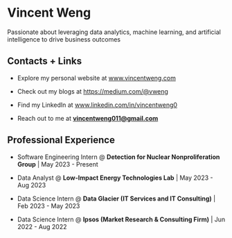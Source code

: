 # Vincent Weng

Passionate about leveraging data analytics, machine learning, and artificial intelligence to drive business outcomes

## Contacts + Links

- Explore my personal website at www.vincentweng.com

- Check out my blogs at https://medium.com/@vweng

- Find my LinkedIn at www.linkedin.com/in/vincentweng0

- Reach out to me at **vincentweng011@gmail.com**

## Professional Experience

- Software Engineering Intern @ **Detection for Nuclear Nonproliferation Group** | May 2023 - Present
  
- Data Analyst @ **Low-Impact Energy Technologies Lab** | May 2023 - Aug 2023
  
- Data Science Intern @ **Data Glacier (IT Services and IT Consulting)** | Feb 2023 - May 2023

- Data Science Intern @ **Ipsos (Market Research & Consulting Firm)** | Jun 2022 - Aug 2022

